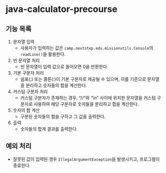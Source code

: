 # java-calculator-precourse

## 기능 목록
1. 문자열 입력
   - 사용자가 입력하는 값은 `camp.nextstep.edu.missionutils.Console`의 `readLine()`을 활용한다.
2. 빈 문자열 처리
   - 빈 문자열이 입력 값으로 들어오면 0을 반환한다.
3. 기본 구분자 처리
   - 쉼표(,) 또는 콜론(:)이 기본 구분자로 제공될 수 있으며, 이를 기준으로 문자열을 분리하고 숫자들의 합을 계산한다.
4. 커스텀 구분자 처리
   - 커스텀 구분자가 존재하는 경우, “//“와 “\n” 사이에 위치한 문자열을 커스텀 구분자로 사용하여 해당 구분자로 숫자들을 분리하고 합을 계산한다.
5. 숫자의 합 계산
   - 구분된 숫자들의 합을 구하고 그 값을 출력한다.
6. 출력
    - 숫자들의 합계 결과를 출력한다.

## 예외 처리
- 잘못된 값이 입력된 경우 `IllegalArgumentException`을 발생시키고, 프로그램이 종료한다.
